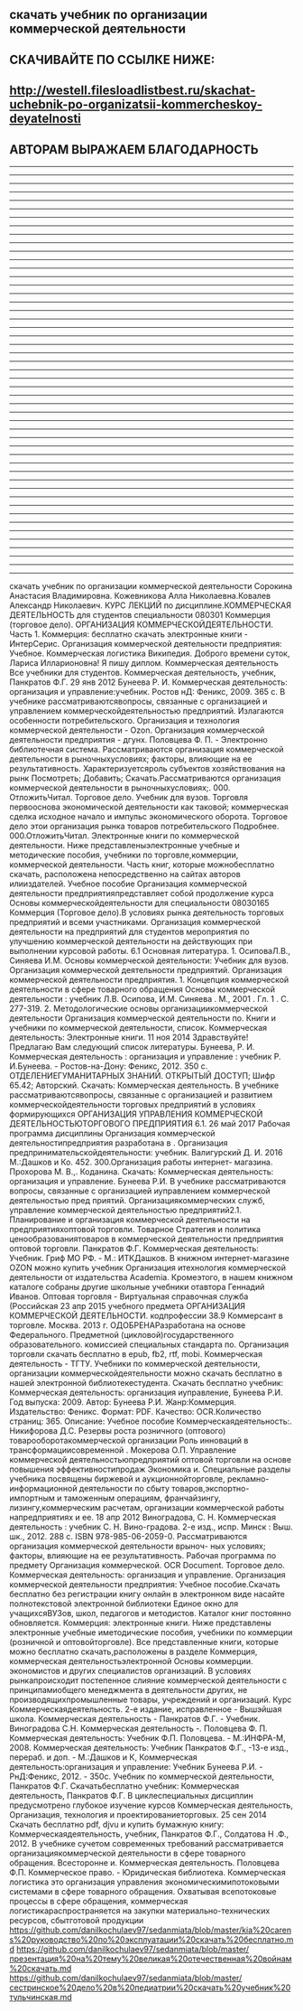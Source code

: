 скачать учебник по организации коммерческой деятельности
--------------------------------------------------
СКАЧИВАЙТЕ ПО ССЫЛКЕ НИЖЕ:
--------------------------------------------------
http://westell.filesloadlistbest.ru/skachat-uchebnik-po-organizatsii-kommercheskoy-deyatelnosti
--------------------------------------------------
АВТОРАМ ВЫРАЖАЕМ БЛАГОДАРНОСТЬ
--------------------------------------------------
--------------------------------------------------
--------------------------------------------------
--------------------------------------------------
--------------------------------------------------
--------------------------------------------------
--------------------------------------------------
--------------------------------------------------
--------------------------------------------------
--------------------------------------------------
--------------------------------------------------
--------------------------------------------------
--------------------------------------------------
--------------------------------------------------
--------------------------------------------------
--------------------------------------------------
--------------------------------------------------
--------------------------------------------------
--------------------------------------------------
--------------------------------------------------
--------------------------------------------------
--------------------------------------------------
--------------------------------------------------
--------------------------------------------------
--------------------------------------------------
--------------------------------------------------
--------------------------------------------------
--------------------------------------------------
--------------------------------------------------
--------------------------------------------------
--------------------------------------------------
--------------------------------------------------
--------------------------------------------------
--------------------------------------------------
--------------------------------------------------
--------------------------------------------------
--------------------------------------------------
--------------------------------------------------
--------------------------------------------------
--------------------------------------------------
--------------------------------------------------
--------------------------------------------------
--------------------------------------------------
--------------------------------------------------
--------------------------------------------------
--------------------------------------------------
--------------------------------------------------
--------------------------------------------------
--------------------------------------------------
--------------------------------------------------
скачать учебник по организации коммерческой деятельности Сорокина Анастасия Владимировна. Кожевникова Алла Николаевна.Ковалев Александр Николаевич. КУРС ЛЕКЦИЙ по дисциплине.КОММЕРЧЕСКАЯ ДЕЯТЕЛЬНОСТЬ для студентов специальности 080301 Коммерция (торговое дело). ОРГАНИЗАЦИЯ КОММЕРЧЕСКОЙДЕЯТЕЛЬНОСТИ. Часть 1. Коммерция: бесплатно скачать электронные книги - ИнтерСерис. Организация коммерческой деятельности предприятия: Учебное. Коммерческая логистика  Википедия. Доброго времени суток, Лариса Илларионовна! Я пишу диплом. Коммерческая деятельность  Все учебники для студентов. Коммерческая деятельность, учебник, Панкратов Ф.Г. 29 янв 2012  Бунеева Р. И. Коммерческая деятельность: организация и управление:учебник.  Ростов нД: Феникс, 2009.  365 с. В учебнике рассматриваютсявопросы, связанные с организацией и управлением коммерческойдеятельностью предприятий. Излагаются особенности потребительского. Организация и технология коммерческой деятельности - Ozon. Организация коммерческой деятельности предприятия - дгунх. Половцева Ф. П. - Электронно библиотечная система. Рассматриваются организация коммерческой деятельности в рыночныхусловиях; факторы, влияющие на ее результативность. Характеризуетсяроль субъектов хозяйствования на рынк Посмотреть; Добавить; Скачать.Рассматриваются организация коммерческой деятельности в рыночныхусловиях;. 000. ОтложитьЧитал. Торговое дело. Учебник для вузов. Торговля первооснова экономической деятельности как таковой; коммерческая сделка исходное начало и импульс экономического оборота. Торговое дело  этои организация рынка товаров потребительского  Подробнее. 000.ОтложитьЧитал. Электронные книги по коммерческой деятельности. Ниже представленыэлектронные учебные и методические пособия, учебники по торговле,коммерции, коммерческой деятельности. Часть книг, которые можнобесплатно скачать, расположена непосредственно на сайтах авторов илииздателей.
Учебное пособие Организация коммерческой деятельности предприятияпредставляет собой продолжение курса Основы коммерческойдеятельности для специальности 08030165 Коммерция (Торговое дело).В условиях рынка деятельность торговых предприятий и всеми участниками. Организация коммерческой деятельности на предприятий для студентов мероприятия по улучшению коммерческой деятельности на действующих при выполнении курсовой работы. 6.1 Основная литература. 1. ОсиповаЛ.В., Синяева И.М. Основы коммерческой деятельности: Учебник для вузов. Организация коммерческой деятельности предприятий. Организация коммерческой деятельности предприятия. 1. Концепция коммерческой деятельности в сфере товарного обращения Основы коммерческой деятельности : учебник  Л.В. Осипова, И.М. Синяева . М., 2001 .  Гл. 1 .  С. 277-319. 2. Методологические основы организациикоммерческой деятельности  Организация коммерческой деятельности по. Книги и учебники по коммерческой деятельности, список. Коммерческая деятельность: Электронные книги. 11 ноя 2014  Здравствуйте! Предлагаю Вам следующий список литературы. Бунеева, Р. И. Коммерческая деятельность : организация и управление : учебник  Р. И.Бунеева. - Ростов-на-Дону: Феникс, 2012.  350 с. ОТДЕЛЕНИЕГУМАНИТАРНЫХ ЗНАНИЙ. ОТКРЫТЫЙ ДОСТУП; Шифр 65.42; Авторский. Скачать: Коммерческая деятельность.  В учебнике рассматриваютсявопросы, связанные с организацией и развитием коммерческойдеятельности торговых предприятий в условиях формирующихся ОРГАНИЗАЦИЯ УПРАВЛЕНИЯ КОММЕРЧЕСКОЙ ДЕЯТЕЛЬНОСТЬЮТОРГОВОГО ПРЕДПРИЯТИЯ 6.1. 26 май 2017  Рабочая программа дисциплины Организация коммерческой деятельностипредприятия разработана в . Организация предпринимательскойдеятельности: учебник. Валигурский Д. И. 2016 М.:Дашков и Ко. 452. 300.Организация работы интернет- магазина. Прохорова М. В.,. Коданина. Скачать: Коммерческая деятельность: организация и управление. Бунеева Р.И.  В учебнике рассматриваются вопросы, связанные с организацией иуправлением коммерческой деятельностью пред приятий.  Организациякоммерческих служб, управление коммерческой деятельностью предприятий2.1. Планирование и организация коммерческой деятельности на предприятияхоптовой торговли. Товарное  Стратегия и политика ценообразованиятоваров в коммерческой деятельности предприятия оптовой торговли. Панкратов Ф.Г. Коммерческая деятельность: Учебник. Гриф МО РФ. - М.: ИТКДашков. В книжном интернет-магазине OZON можно купить учебник Организация итехнология коммерческой деятельности от издательства Academia. Кромеэтого, в нашем книжном каталоге собраны другие школьные учебники отавтора Геннадий Иванов. Оптовая торговля - Виртуальная справочная служба (Российская
23 апр 2015  учебного предмета ОРГАНИЗАЦИЯ КОММЕРЧЕСКОЙ ДЕЯТЕЛЬНОСТИ. кодпрофессии 38.9 Коммерсант в торговле. Москва. 2013 г. ОДОБРЕНАРазработана на основе Федерального. Предметной (цикловой)государственного образовательного. комиссией специальных стандарта по. Организация торговли  скачать бесплатно в epub, fb2, rtf, mobi. Коммерческая деятельность - ТГТУ. Учебники по коммерческой деятельности, организации коммерческойдеятельности можно скачать бесплатно в нашей электронной библиотекестудента. Скачать бесплатно учебник: Коммерческая деятельность: организация иуправление, Бунеева Р.И. Год выпуска: 2009. Автор: Бунеева Р.И. Жанр:Коммерция. Издательство: Феникс. Формат: PDF. Качество: OCR.Количество страниц: 365. Описание: Учебное пособие Коммерческаядеятельность:. Никифорова Д.С. Резервы роста розничного (оптового) товарооборотакоммерческой организации  Роль инноваций в трансформациисовременной . Мокерова О.П. Управление коммерческой деятельностьюпредприятий оптовой торговли на основе повышения эффективностипродаж  Экономика и. Специальные разделы учебника посвящены биржевой и аукционнойторговле, рекламно-информационной деятельности по сбыту товаров,экспортно-импортным и таможенным операциям, франчайзингу, лизингу,коммерческим расчетам, организации коммерческой работы напредприятиях и ее. 18 апр 2012  Виноградова, С. Н. Коммерческая деятельность : учебник  С. Н. Вино-градова.  2-е изд., испр.  Минск : Выш. шк., 2012.  288 с. ISBN 978-985-06-2059-0. Рассматриваются организация коммерческой деятельности врыноч- ных условиях; факторы, влияющие на ее результативность. Рабочая программа по предмету Организация коммерческой. OCR Document. Торговое дело. Коммерческая деятельность: организация и управление. Организация коммерческой деятельности предприятия: Учебное пособие.Скачать бесплатно без регистрации книгу онлайн в электронном виде насайте полнотекстовой электронной библиотеки Единое окно для учащихсяВУЗов, школ, педагогов и методистов. Каталог книг постоянно обновляется. Коммерция: электронные книги. Ниже представлены электронные учебные иметодические пособия, учебники по коммерции (розничной и оптовойторговле). Все представленные книги, которые можно бесплатно скачать,расположены в разделе Коммерция, коммерческая деятельностьэлектронной
Основы коммерции. экономистов и других специалистов организаций. В условиях рынкапроисходит постепенное слияние коммерческой деятельности с принципамиобщего менеджмента в деятельности других, не производящихпромышленные товары, учреждений и организаций. Курс Коммерческаядеятельность. 2-е издание, исправленное - Вышэйшая школа. Коммерческая деятельность - Панкратов Ф.Г. - Учебник. Виноградова С.Н. Коммерческая деятельность -. Половцева Ф. П. Коммерческая деятельность: Учебник  Ф.П. Половцева. - М.:ИНФРА-М, 2008.  Коммерческая деятельность: Учебник  Панкратов Ф.Г., -13-е изд., перераб. и доп. - М.:Дашков и К,  Коммерческая деятельность:организация и управление: Учебник  Бунеева Р.И. - РнД:Феникс, 2012. - 350с. Учебник по коммерческой деятельности, Панкратов Ф.Г.  Скачатьбесплатно учебник: Коммерческая деятельность, Панкратов Ф.Г.  В циклеспециальных дисциплин предусмотрено глубокое изучение курсов Коммерческая деятельность, Организация, технология и проектированиеторговых. 25 сен 2014  Скачать бесплатно pdf, djvu и купить бумажную книгу: Коммерческаядеятельность, учебник, Панкратов Ф.Г., Солдатова Н .Ф., 2012. В учебнике сучетом современных требований рассматривается организациякоммерческой деятельности в сфере товарного обращения. Всесторонне и. Коммерческая деятельность. Половцева Ф.П. Коммерческое право. - Юридическая библиотека. Коммерческая логистика  это организация управления экономическимипотоковыми системами в сфере товарного обращения. Охватывая всепотоковые процессы в сфере обращения, коммерческая логистикараспространяется на закупки материально-технических ресурсов, сбытготовой продукции
https://github.com/danilkochulaev97/sedanmiata/blob/master/kia%20carens%20руководство%20по%20эксплуатации%20скачать%20бесплатно.md
https://github.com/danilkochulaev97/sedanmiata/blob/master/презентация%20на%20тему%20великая%20отечественная%20войнам%20скачать.md
https://github.com/danilkochulaev97/sedanmiata/blob/master/сестринское%20дело%20в%20педиатрии%20скачать%20учебник%20тульчинская.md